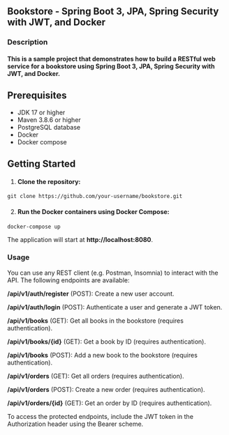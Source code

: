## Bookstore - Spring Boot 3, JPA, Spring Security with JWT, and Docker

### Description

#### This is a sample project that demonstrates how to build a RESTful web service for a bookstore using Spring Boot 3, JPA, Spring Security with JWT, and Docker.

## Prerequisites
* JDK 17 or higher
* Maven 3.8.6 or higher
* PostgreSQL database
* Docker
* Docker compose

## Getting Started
1. #### Clone the repository:

`git clone https://github.com/your-username/bookstore.git`

2. #### Run the Docker containers using Docker Compose:

`docker-compose up`

The application will start at **http://localhost:8080**.

### Usage
You can use any REST client (e.g. Postman, Insomnia) to interact with the API. The following endpoints are available:

**/api/v1/auth/register** (POST): Create a new user account.

**/api/v1/auth/login** (POST): Authenticate a user and generate a JWT token.

**/api/v1/books** (GET): Get all books in the bookstore (requires authentication).

**/api/v1/books/{id}** (GET): Get a book by ID (requires authentication).

**/api/v1/books** (POST): Add a new book to the bookstore (requires authentication).

**/api/v1/orders** (GET): Get all orders (requires authentication).

**/api/v1/orders** (POST): Create a new order (requires authentication).

**/api/v1/orders/{id}** (GET): Get an order by ID (requires authentication).

To access the protected endpoints, include the JWT token in the Authorization header using the Bearer scheme.